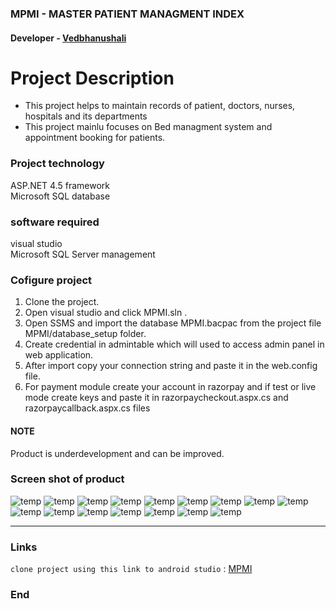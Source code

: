 ### MPMI - MASTER PATIENT MANAGMENT INDEX

#### Developer - [Vedbhanushali](https://github.com/Vedbhanushali)

# Project Description
- This project helps to maintain records of patient, doctors, nurses, hospitals and its departments
- This project mainlu focuses on Bed managment system and appointment booking for patients.


### Project technology
ASP.NET 4.5 framework </br>
Microsoft SQL database

### software required
visual studio </br>
Microsoft SQL Server management 

### Cofigure project
1) Clone the project.
2) Open visual studio and click MPMI.sln .
3) Open SSMS and import the database MPMI.bacpac from the project file MPMI/database_setup folder.
4) Create credential in admintable which will used to access admin panel in web application.
4) After import copy your connection string and paste it in the web.config file.
5) For payment module create your account in razorpay and if test or live mode create keys and paste it in razorpaycheckout.aspx.cs and razorpaycallback.aspx.cs files

#### NOTE
Product is underdevelopment and can be improved.

### Screen shot of product
![temp](https://github.com/Vedbhanushali/MPMI/blob/main/img_product/1.png?raw=true "Title")
![temp](https://github.com/Vedbhanushali/MPMI/blob/main/img_product/2.png?raw=true "Title")
![temp](https://github.com/Vedbhanushali/MPMI/blob/main/img_product/3.png?raw=true "Title")
![temp](https://github.com/Vedbhanushali/MPMI/blob/main/img_product/4.png?raw=true "Title")
![temp](https://github.com/Vedbhanushali/MPMI/blob/main/img_product/5.png?raw=true "Title")
![temp](https://github.com/Vedbhanushali/MPMI/blob/main/img_product/6.png?raw=true "Title")
![temp](https://github.com/Vedbhanushali/MPMI/blob/main/img_product/7.png?raw=true "Title")
![temp](https://github.com/Vedbhanushali/MPMI/blob/main/img_product/8.png?raw=true "Title")
![temp](https://github.com/Vedbhanushali/MPMI/blob/main/img_product/9.png?raw=true "Title")
![temp](https://github.com/Vedbhanushali/MPMI/blob/main/img_product/10.png?raw=true "Title")
![temp](https://github.com/Vedbhanushali/MPMI/blob/main/img_product/11.png?raw=true "Title")
![temp](https://github.com/Vedbhanushali/MPMI/blob/main/img_product/12.png?raw=true "Title")
![temp](https://github.com/Vedbhanushali/MPMI/blob/main/img_product/13.png?raw=true "Title")
![temp](https://github.com/Vedbhanushali/MPMI/blob/main/img_product/14.png?raw=true "Title")
![temp](https://github.com/Vedbhanushali/MPMI/blob/main/img_product/15.png?raw=true "Title")
![temp](https://github.com/Vedbhanushali/MPMI/blob/main/img_product/16.png?raw=true "Title")

----
### Links

`clone project using this link to android studio` :
 [MPMI](https://github.com/rdodiya/MPMI.git)

### End
